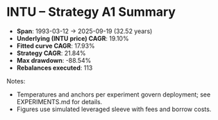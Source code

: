 # INTU – Strategy A1 Summary

- **Span**: 1993-03-12 → 2025-09-19 (32.52 years)
- **Underlying (INTU price) CAGR**: 19.10%
- **Fitted curve CAGR**: 17.93%
- **Strategy CAGR**: 21.84%
- **Max drawdown**: -88.54%
- **Rebalances executed**: 113

Notes:

- Temperatures and anchors per experiment govern deployment; see EXPERIMENTS.md for details.
- Figures use simulated leveraged sleeve with fees and borrow costs.

